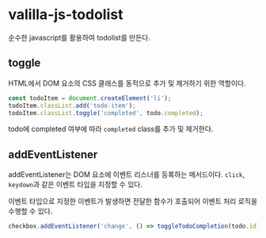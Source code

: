 # valilla-js-todolist

순수한 javascript를 활용하여 todolist를 만든다.

## toggle

HTML에서 DOM 요소의 CSS 클래스를 동적으로 추가 및 제거하기 위한 역할이다.

```js
const todoItem = document.createElement('li');
todoItem.classList.add('todo-item');
todoItem.classList.toggle('completed', todo.completed);
```

todo에 completed 여부에 따라 `completed` class를 추가 및 제거한다.

## addEventListener

addEventListener는 DOM 요소에 이벤트 리스너를 등록하는 메서드이다. `click`, `keydown`과 같은 이벤트 타입을 지정할 수 있다. 

이벤트 타입으로 지정한 이벤트가 발생하면 전달한 함수가 호출되어 이벤트 처리 로직을 수행할 수 있다.

```js
checkbox.addEventListener('change', () => toggleTodoCompletion(todo.id));
```
